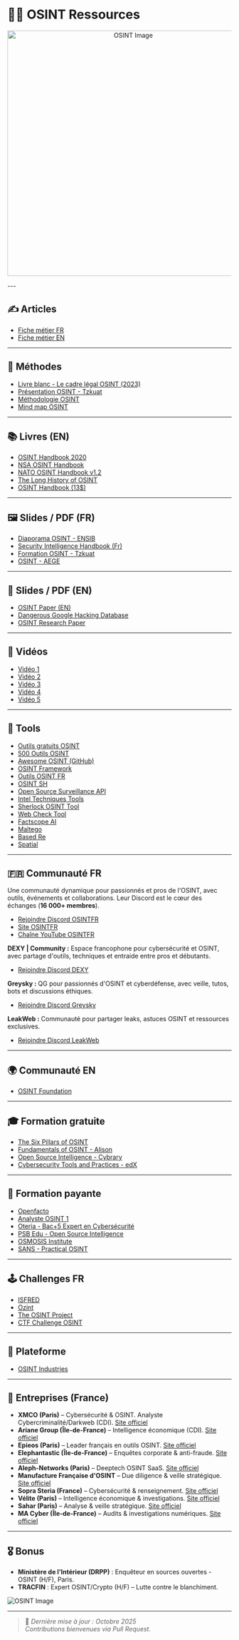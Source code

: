 # 🕵️‍♂️ **OSINT Ressources**

<p align="center">
  <img src="picture/osint-logo.jpg" alt="OSINT Image" width="550">
</p>
---

## ✍️ **Articles**
- [Fiche métier FR](https://guardia.school/metiers/osint-analyst.html)
- [Fiche métier EN](https://www.wgu.edu/career-guide/information-technology/osint-career.html)

---

## 🧭 **Méthodes**
- [Livre blanc - Le cadre légal OSINT (2023)](https://ozint.eu/contributions/Livre%20blanc-Le%20cadre%20legal%20OSINT-2023.pdf)
- [Présentation OSINT - Tzkuat](https://repo.tzku.at/presentation/OSINT-tzkuat.pdf)
- [Méthodologie OSINT](https://ozint.eu/fiche-pedagogique/methodologie/)
- [Mind map OSINT]([https://ozint.eu/fiche-pedagogique/methodologie/](https://webbreacher.com/2018/07/12/osint-map/))

---

## 📚 **Livres (EN)**
- [OSINT Handbook 2020](https://i-intelligence.eu/uploads/public-documents/OSINT_Handbook_2020.pdf)
- [NSA OSINT Handbook](https://nsarchive2.gwu.edu/NSAEBB/NSAEBB436/docs/EBB-005.pdf)
- [NATO OSINT Handbook v1.2](https://archive.org/details/NATOOSINTHandbookV1.2/mode/2up)
- [The Long History of OSINT](https://www.researchgate.net/publication/371580573_The_long_history_of_OSINT)
- [OSINT Handbook (13$)](https://buymeacoffee.com/notescatalog/e/258542)

---

## 🖼️ **Slides / PDF (FR)**
- [Diaporama OSINT - ENSIB](https://www.enssib.fr/bibliotheque-numerique/documents/72482-diaporama-osint-s-ouvrir-aux-sources-de-l-investigation.pdf)
- [Security Intelligence Handbook (Fr)](https://go.recordedfuture.com/hubfs/ebooks/security-intelligence-handbook-third-edition-fr.pdf)
- [Formation OSINT - Tzkuat](https://repo.tzku.at/documentation/osint/Formation%20OSINT.pdf)
- [OSINT - AEGE](https://www.aege.fr/global/gene/link.php?news_link=2022093332_mag-osint-10-aege.pdf&fg=1)

---

## 📄 **Slides / PDF (EN)**
- [OSINT Paper (EN)](https://ceur-ws.org/Vol-3654/short3.pdf)
- [Dangerous Google Hacking Database](https://repo.tzku.at/documentation/osint/Dangerours%20Google%20Hacking%20Database%20and%20Attacks.pdf)
- [OSINT Research Paper](https://papers.ssrn.com/sol3/papers.cfm?abstract_id=5281845)

---

## 🎥 **Vidéos**
- [Vidéo 1](https://www.youtube.com/watch?v=gZXZmHRxDWk)
- [Vidéo 2](https://www.youtube.com/watch?v=GameXsraN8Y)
- [Vidéo 3](https://www.youtube.com/watch?v=jP47EQGpOY8)
- [Vidéo 4](https://www.youtube.com/watch?v=wn-i5bRVJbU)
- [Vidéo 5](https://www.youtube.com/watch?v=qz5lSFS4BYY)

---

## 🧰 **Tools**
- [Outils gratuits OSINT](https://cryptrz.org/wordpress/2025/03/02/quelques-outils-gratuits-pour-de-losint/)
- [500 Outils OSINT](https://start.me/p/0Pqbdg/osint-500-tools?locale=fr)
- [Awesome OSINT (GitHub)](https://github.com/jivoi/awesome-osint)
- [OSINT Framework](https://osintframework.com/)
- [Outils OSINT FR](https://osintfr.com/outils/)
- [OSINT SH](https://osint.sh/)
- [Open Source Surveillance API](https://app.theneo.io/offensive-osint/oss/open-source-surveillance-api)
- [Intel Techniques Tools](https://inteltechniques.com/tools/index.html)
- [Sherlock OSINT Tool](https://github.com/sherlock-project/sherlock)
- [Web Check Tool](https://github.com/Lissy93/web-check)
- [Factscope AI](https://www.factscopeai.com/)
- [Maltego](https://www.maltego.com/)
- [Based Re](https://bf.based.re/)
- [Spatial](https://knowlesys.com/en/articles/focus/geospatial_intelligence/geospatial_open_source_intelligence_investigation_tools.html)

---

## 🇫🇷 **Communauté FR**

Une communauté dynamique pour passionnés et pros de l'OSINT, avec outils, événements et collaborations. Leur Discord est le cœur des échanges (**16 000+ membres**).

- [Rejoindre Discord OSINTFR](https://discord.com/invite/dWY9sWFKYD)
- [Site OSINTFR](https://osintfr.com/)
- [Chaîne YouTube OSINTFR](https://www.youtube.com/@osintfr/videos)

**DEXY | Community :** Espace francophone pour cybersécurité et OSINT, avec partage d'outils, techniques et entraide entre pros et débutants.  
- [Rejoindre Discord DEXY](https://discord.gg/bDueEj4Dt9)

**Greysky :** QG pour passionnés d'OSINT et cyberdéfense, avec veille, tutos, bots et discussions éthiques.  
- [Rejoindre Discord Greysky](https://discord.gg/daFvd4h6)

**LeakWeb :** Communauté pour partager leaks, astuces OSINT et ressources exclusives.  
- [Rejoindre Discord LeakWeb](https://discord.gg/h5kRYEZKy2)

---

## 🌍 **Communauté EN**
- [OSINT Foundation](https://www.osintfoundation.com/osint/Standards.asp)

---

## 🎓 **Formation gratuite**
- [The Six Pillars of OSINT](https://osintteam.blog/the-six-pillars-of-osint-documentation-59883c8f5927)
- [Fundamentals of OSINT - Alison](https://alison.com/course/fundamentals-of-open-source-intelligence-osint)
- [Open Source Intelligence - Cybrary](https://www.cybrary.it/course/open-source-intelligence/)
- [Cybersecurity Tools and Practices - edX](https://www.edx.org/course/cybersecurity-tools-and-practices)

---

## 💼 **Formation payante**
- [Openfacto](https://openfacto.fr/)
- [Analyste OSINT 1]([https://openfacto.fr/](https://www.tactical-osint-academy.com/analyste-osint-niveau-1))
- [Oteria - Bac+5 Expert en Cybersécurité](https://www.oteria.fr/bac-5-expert-en-cybersecurite/renseignement-et-cybermenaces)
- [PSB Edu - Open Source Intelligence](https://www.psbedu.paris/fr/actus/open-source-intelligence-technique-renseignement-service-intelligence-economique)
- [OSMOSIS Institute](https://osmosisinstitute.org/osc/)
- [SANS - Practical OSINT](https://www.sans.org/cyber-security-courses/practical-open-source-intelligence)

---

## 🕹️ **Challenges FR**
- [ISFRED](https://isfred.fr/)
- [Ozint](https://ozint.eu/)
- [The OSINT Project](https://the-osint-project.fr/)
- [CTF Challenge OSINT](https://ctf.challenge-osint.fr/)

---

## 🧩 **Plateforme**
- [OSINT Industries](https://www.osint.industries/)

---

## 🏢 **Entreprises (France)**
- **XMCO (Paris)** – Cybersécurité & OSINT. Analyste Cybercriminalité/Darkweb (CDI). [Site officiel](https://www.xmco.fr)
- **Ariane Group (Île-de-France)** – Intelligence économique (CDI). [Site officiel](https://www.ariane.group)
- **Epieos (Paris)** – Leader français en outils OSINT. [Site officiel](https://www.epieos.com)
- **Elephantastic (Île-de-France)** – Enquêtes corporate & anti-fraude. [Site officiel](https://www.elephantastic.fr)
- **Aleph-Networks (Paris)** – Deeptech OSINT SaaS. [Site officiel](https://www.aleph-networks.com)
- **Manufacture Française d'OSINT** – Due diligence & veille stratégique. [Site officiel](https://www.mf-osint.com)
- **Sopra Steria (France)** – Cybersécurité & renseignement. [Site officiel](https://www.soprasteria.com)
- **Vélite (Paris)** – Intelligence économique & investigations. [Site officiel](https://www.velite.fr)
- **Sahar (Paris)** – Analyse & veille stratégique. [Site officiel](https://www.sahar.fr)
- **MA Cyber (Île-de-France)** – Audits & investigations numériques. [Site officiel](https://www.ma-cyber.com)

---

## 🎖️ **Bonus**
- **Ministère de l'Intérieur (DRPP)** : Enquêteur en sources ouvertes - OSINT (H/F), Paris.  
- **TRACFIN** : Expert OSINT/Crypto (H/F) – Lutte contre le blanchiment.



![OSINT Image](picture/osint_picture.jpg)

---

> 📌 *Dernière mise à jour : Octobre 2025*  
> _Contributions bienvenues via Pull Request._

